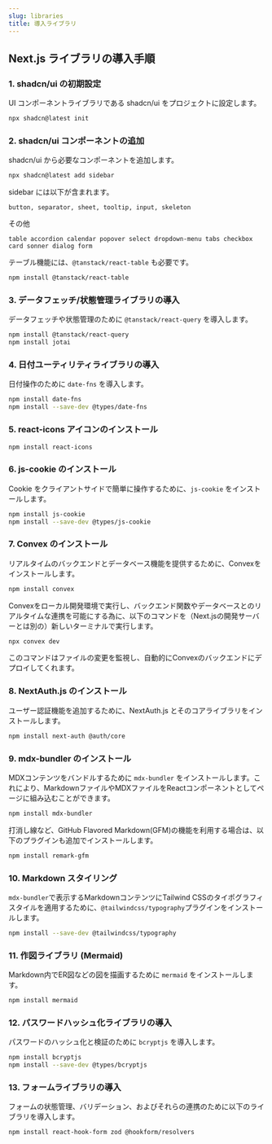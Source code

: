 ```yaml
---
slug: libraries
title: 導入ライブラリ
---
```


## Next.js ライブラリの導入手順

### 1. shadcn/ui の初期設定

UI コンポーネントライブラリである shadcn/ui をプロジェクトに設定します。

```bash
npx shadcn@latest init
```

### 2. shadcn/ui コンポーネントの追加

shadcn/ui から必要なコンポーネントを追加します。

```bash
npx shadcn@latest add sidebar
```
sidebar には以下が含まれます。
```
button, separator, sheet, tooltip, input, skeleton
```

その他
```
table accordion calendar popover select dropdown-menu tabs checkbox card sonner dialog form
```

テーブル機能には、`@tanstack/react-table` も必要です。
```bash
npm install @tanstack/react-table
```

### 3. データフェッチ/状態管理ライブラリの導入

データフェッチや状態管理のために `@tanstack/react-query` を導入します。

```bash
npm install @tanstack/react-query
npm install jotai
```

### 4. 日付ユーティリティライブラリの導入

日付操作のために `date-fns` を導入します。

```bash
npm install date-fns
npm install --save-dev @types/date-fns
```

### 5. react-icons アイコンのインストール

```bash
npm install react-icons
```

### 6. js-cookie のインストール

Cookie をクライアントサイドで簡単に操作するために、`js-cookie` をインストールします。

```bash
npm install js-cookie
npm install --save-dev @types/js-cookie
```

### 7. Convex のインストール

リアルタイムのバックエンドとデータベース機能を提供するために、Convexをインストールします。

```bash
npm install convex
```

Convexをローカル開発環境で実行し、バックエンド関数やデータベースとのリアルタイムな連携を可能にする為に、以下のコマンドを（Next.jsの開発サーバーとは別の）新しいターミナルで実行します。

```bash
npx convex dev
```

このコマンドはファイルの変更を監視し、自動的にConvexのバックエンドにデプロイしてくれます。

### 8. NextAuth.js のインストール

ユーザー認証機能を追加するために、NextAuth.js とそのコアライブラリをインストールします。

```bash
npm install next-auth @auth/core
```

### 9. mdx-bundler のインストール

MDXコンテンツをバンドルするために `mdx-bundler` をインストールします。これにより、MarkdownファイルやMDXファイルをReactコンポーネントとしてページに組み込むことができます。

```bash
npm install mdx-bundler
```

打消し線など、GitHub Flavored Markdown(GFM)の機能を利用する場合は、以下のプラグインも追加でインストールします。

```bash
npm install remark-gfm
```

### 10. Markdown スタイリング

`mdx-bundler`で表示するMarkdownコンテンツにTailwind CSSのタイポグラフィスタイルを適用するために、`@tailwindcss/typography`プラグインをインストールします。

```bash
npm install --save-dev @tailwindcss/typography
```

### 11. 作図ライブラリ (Mermaid)

Markdown内でER図などの図を描画するために `mermaid` をインストールします。

```bash
npm install mermaid
```

### 12. パスワードハッシュ化ライブラリの導入

パスワードのハッシュ化と検証のために `bcryptjs` を導入します。

```bash
npm install bcryptjs
npm install --save-dev @types/bcryptjs
```

### 13. フォームライブラリの導入

フォームの状態管理、バリデーション、およびそれらの連携のために以下のライブラリを導入します。

```bash
npm install react-hook-form zod @hookform/resolvers
```